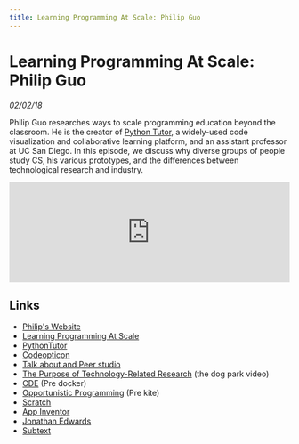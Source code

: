```yaml
---
title: Learning Programming At Scale: Philip Guo
---
```


# Learning Programming At Scale: Philip Guo

_02/02/18_

Philip Guo researches ways to scale programming education beyond the classroom. He is the creator of [Python Tutor](http://pythontutor.com/), a widely-used code visualization and collaborative learning platform, and an assistant professor at UC San Diego. In this episode, we discuss why diverse groups of people study CS, his various prototypes, and the differences between technological research and industry.

<iframe src="https://omny.fm/shows/future-of-coding/22-teaching-programming-at-scale-philip-guo/embed?style=artwork" width="100%" height="180" frameborder="0"></iframe>

## Links

* [Philip's Website](http://pgbovine.net/)
* [Learning Programming At Scale](https://cacm.acm.org/blogs/blog-cacm/219967-learning-programming-at-scale/fulltext)
* [PythonTutor](http://pythontutor.com/)
* [Codeopticon](http://www.pgbovine.net/publications/Codeopticon-one-to-many-tutoring-interface_UIST-2015.pdf)
* [Talk about and Peer studio](http://d.ucsd.edu/peer/)
* [The Purpose of Technology-Related Research](http://pgbovine.net/PG-Vlog-40-technology-research.htm) (the dog park video)
* [CDE](http://pgbovine.net/cde.html) (Pre docker)
* [Opportunistic Programming](http://hci.stanford.edu/research/opportunistic/) (Pre kite)
* [Scratch](https://scratch.mit.edu)
* [App Inventor](http://appinventor.mit.edu/explore/)
* [Jonathan Edwards](http://alarmingdevelopment.org/)
* [Subtext](http://www.subtext-lang.org/)


<script repoPath="stevekrouse/futureofcoding.org" type="text/javascript" src="/unbreakable-links/index.js"></script>
<script>
(function(i,s,o,g,r,a,m){i['GoogleAnalyticsObject']=r;i[r]=i[r]||function(){
(i[r].q=i[r].q||[]).push(arguments)},i[r].l=1*new Date();a=s.createElement(o),
m=s.getElementsByTagName(o)[0];a.async=1;a.src=g;m.parentNode.insertBefore(a,m)
})(window,document,'script','https://www.google-analytics.com/analytics.js','ga');
ga('create', 'UA-103157758-1', 'auto');
ga('send', 'pageview');
</script>
